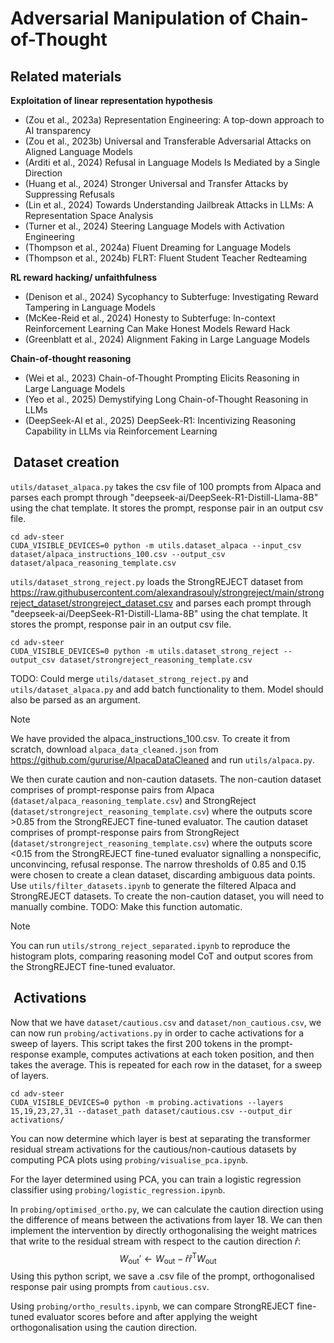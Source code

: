 # Adversarial Manipulation of Chain-of-Thought

## Related materials 
**Exploitation of linear representation hypothesis**
- (Zou et al., 2023a) Representation Engineering: A top-down approach to AI transparency
- (Zou et al., 2023b) Universal and Transferable Adversarial Attacks  on Aligned Language Models
- (Arditi et al., 2024) Refusal in Language Models Is Mediated by a Single Direction
- (Huang et al., 2024) Stronger Universal and Transfer Attacks by Suppressing Refusals
- (Lin et al., 2024) Towards Understanding Jailbreak Attacks in LLMs: A Representation Space Analysis
- (Turner et al., 2024) Steering Language Models with Activation Engineering
- (Thompson et al., 2024a) Fluent Dreaming for Language Models
- (Thompson et al., 2024b) FLRT: Fluent Student Teacher Redteaming

**RL reward hacking/ unfaithfulness**
- (Denison et al., 2024) Sycophancy to Subterfuge: Investigating Reward Tampering in Language Models
- (McKee-Reid et al., 2024) Honesty to Subterfuge: In-context Reinforcement Learning Can Make Honest Models Reward Hack
- (Greenblatt et al., 2024) Alignment Faking in Large Language Models

**Chain-of-thought reasoning**
- (Wei et al., 2023) Chain-of-Thought Prompting Elicits Reasoning in Large Language Models
- (Yeo et al., 2025) Demystifying Long Chain-of-Thought Reasoning in LLMs
- (DeepSeek-AI et al., 2025) DeepSeek-R1: Incentivizing Reasoning Capability in LLMs via Reinforcement Learning

##  Dataset creation

`utils/dataset_alpaca.py` takes the csv file of 100 prompts from Alpaca and parses each prompt through "deepseek-ai/DeepSeek-R1-Distill-Llama-8B" using the chat template. It stores the prompt, response pair in an output csv file.

```
cd adv-steer
CUDA_VISIBLE_DEVICES=0 python -m utils.dataset_alpaca --input_csv dataset/alpaca_instructions_100.csv --output_csv dataset/alpaca_reasoning_template.csv
```

`utils/dataset_strong_reject.py` loads the StrongREJECT dataset from https://raw.githubusercontent.com/alexandrasouly/strongreject/main/strongreject_dataset/strongreject_dataset.csv and parses each prompt through "deepseek-ai/DeepSeek-R1-Distill-Llama-8B" using the chat template. It stores the prompt, response pair in an output csv file.

```
cd adv-steer
CUDA_VISIBLE_DEVICES=0 python -m utils.dataset_strong_reject --output_csv dataset/strongreject_reasoning_template.csv
```

TODO: Could merge `utils/dataset_strong_reject.py` and `utils/dataset_alpaca.py` and add batch functionality to them. Model should also be parsed as an argument.

> [!NOTE]
> We have provided the alpaca_instructions_100.csv. To create it from scratch, download `alpaca_data_cleaned.json` from https://github.com/gururise/AlpacaDataCleaned and run `utils/alpaca.py`.

We then curate caution and non-caution datasets. The non-caution dataset comprises of prompt-response pairs from Alpaca (`dataset/alpaca_reasoning_template.csv`) and StrongReject (`dataset/strongreject_reasoning_template.csv`) where the outputs score >0.85 from the StrongREJECT fine-tuned evaluator. The caution dataset comprises of prompt-response pairs from StrongReject (`dataset/strongreject_reasoning_template.csv`) where the outputs score <0.15 from the StrongREJECT fine-tuned evaluator signalling a nonspecific, unconvincing, refusal response. The narrow thresholds of 0.85 and 0.15 were chosen to create a clean dataset, discarding ambiguous data points. Use `utils/filter_datasets.ipynb` to generate the filtered Alpaca and StrongREJECT datasets. To create the non-caution dataset, you will need to manually combine. TODO: Make this function automatic.

> [!NOTE]
> You can run `utils/strong_reject_separated.ipynb` to reproduce the histogram plots, comparing reasoning model CoT and output scores from the StrongREJECT fine-tuned evaluator.


##  Activations

Now that we have `dataset/cautious.csv` and `dataset/non_cautious.csv`, we can now run `probing/activations.py` in order to cache activations for a sweep of layers. This script takes the first 200 tokens in the prompt-response example, computes activations at each token position, and then takes the average. This is repeated for each row in the dataset, for a sweep of layers.

```
cd adv-steer
CUDA_VISIBLE_DEVICES=0 python -m probing.activations --layers 15,19,23,27,31 --dataset_path dataset/cautious.csv --output_dir activations/
```

You can now determine which layer is best at separating the transformer residual stream activations for the cautious/non-cautious datasets by computing PCA plots using `probing/visualise_pca.ipynb`.

For the layer determined using PCA, you can train a logistic regression classifier using `probing/logistic_regression.ipynb`.

In `probing/optimised_ortho.py`, we can calculate the caution direction using the difference of means between the activations from layer 18. We can then implement the intervention by directly orthogonalising the weight matrices that write to the residual stream with respect to the caution direction $\widehat{r}$:
$$W_{\text{out}}' \leftarrow W_{\text{out}} - \widehat{r}\widehat{r}^{\mathsf{T}} W_{\text{out}}$$
Using this python script, we save a .csv file of the prompt, orthogonalised response pair using prompts from `cautious.csv`.

Using `probing/ortho_results.ipynb`, we can compare StrongREJECT fine-tuned evaluator scores before and after applying the weight orthogonalisation using the caution direction.
